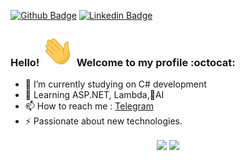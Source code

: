 

[![Github Badge](https://img.shields.io/badge/-Github-000?style=for-the-badge&logo=Github&logoColor=white&link=https://github.com/lucasgdb)](https://github.com/BrunnoG92)
[![Linkedin Badge](https://img.shields.io/badge/-LinkedIn-blue?style=for-the-badge&logo=Linkedin&logoColor=white&link=https://www.linkedin.com/in/rebeccamanzi/)](https://www.linkedin.com/in/brunnog92/)
### Hello! <img style="margin: 0 auto" src="https://github.com/ABSphreak/ABSphreak/blob/master/gifs/Hi.gif" height="50"> Welcome to my profile :octocat:

- 🔭 I’m currently studying on C# development
- 🌱 Learning ASP.NET, Lambda,💙AI
- 📫 How to reach me : [Telegram](https://t.me/BrunnoG92)
- ⚡ Passionate about new technologies.  

 
</p>

<p align="center">
  <img align="center" src="https://github-readme-stats.vercel.app/api?username=kauemurakami&count_private=true&show_icons=true&hide_border=true" />
  <img align="center" src="https://github-readme-stats.vercel.app/api/top-langs/?username=kauemurakami&count_private=true&show_icons=true&hide_border=true" />
</p>
</br>
</br>


